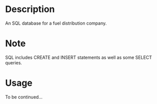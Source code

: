 # Description

An SQL database for a fuel distribution company.

# Note

SQL includes CREATE and INSERT statements as well as some SELECT queries.

# Usage

To be continued...
